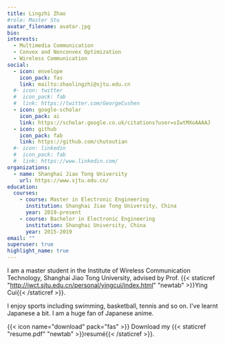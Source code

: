 ```yaml
---
title: Lingzhi Zhao
#role: Master Stu
avatar_filename: avatar.jpg
bio: 
interests:
  - Multimedia Communication
  - Convex and Nonconvex Optimization
  - Wireless Communication
social:
  - icon: envelope
    icon_pack: fas
    link: mailto:zhaolingzhi@sjtu.edu.cn
  #- icon: twitter
  #  icon_pack: fab
  #  link: https://twitter.com/GeorgeCushen
  - icon: google-scholar
    icon_pack: ai
    link: https://scholar.google.co.uk/citations?user=sIwtMXoAAAAJ
  - icon: github
    icon_pack: fab
    link: https://github.com/chutoutian
  #- icon: linkedin
  #  icon_pack: fab
  #  link: https://www.linkedin.com/
organizations:
  - name: Shanghai Jiao Tong University
    url: https://www.sjtu.edu.cn/
education:
  courses:
    - course: Master in Electronic Engineering
      institution: Shanghai Jiao Tong University, China
      year: 2019-present
    - course: Bachelor in Electronic Engineering
      institution: Shanghai University, China
      year: 2015-2019
email: ""
superuser: true
highlight_name: true
---
```


I am a master student in the Institute of Wireless Communication Technology, Shanghai Jiao Tong University, advised by Prof. {{< staticref "http://iwct.sjtu.edu.cn/personal/yingcui/index.html" "newtab" >}}Ying Cui{{< /staticref >}}.

I enjoy sports including swimming, basketball, tennis and so on. I've learnt Japanese a bit. I am a huge fan of Japanese anime.

{{< icon name="download" pack="fas" >}} Download my {{< staticref "resume.pdf" "newtab" >}}resumé{{< /staticref >}}.

